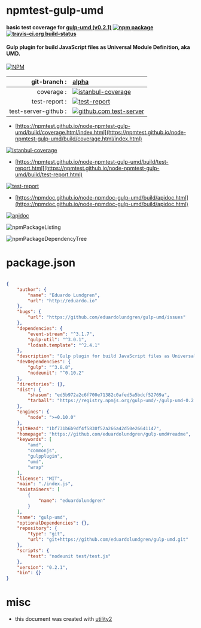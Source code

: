 # npmtest-gulp-umd

#### basic test coverage for  [gulp-umd (v0.2.1)](https://github.com/eduardolundgren/gulp-umd#readme)  [![npm package](https://img.shields.io/npm/v/npmtest-gulp-umd.svg?style=flat-square)](https://www.npmjs.org/package/npmtest-gulp-umd) [![travis-ci.org build-status](https://api.travis-ci.org/npmtest/node-npmtest-gulp-umd.svg)](https://travis-ci.org/npmtest/node-npmtest-gulp-umd)

#### Gulp plugin for build JavaScript files as Universal Module Definition, aka UMD.

[![NPM](https://nodei.co/npm/gulp-umd.png?downloads=true&downloadRank=true&stars=true)](https://www.npmjs.com/package/gulp-umd)

| git-branch : | [alpha](https://github.com/npmtest/node-npmtest-gulp-umd/tree/alpha)|
|--:|:--|
| coverage : | [![istanbul-coverage](https://npmtest.github.io/node-npmtest-gulp-umd/build/coverage.badge.svg)](https://npmtest.github.io/node-npmtest-gulp-umd/build/coverage.html/index.html)|
| test-report : | [![test-report](https://npmtest.github.io/node-npmtest-gulp-umd/build/test-report.badge.svg)](https://npmtest.github.io/node-npmtest-gulp-umd/build/test-report.html)|
| test-server-github : | [![github.com test-server](https://npmtest.github.io/node-npmtest-gulp-umd/GitHub-Mark-32px.png)](https://npmtest.github.io/node-npmtest-gulp-umd/build/app/index.html) | | build-artifacts : | [![build-artifacts](https://npmtest.github.io/node-npmtest-gulp-umd/glyphicons_144_folder_open.png)](https://github.com/npmtest/node-npmtest-gulp-umd/tree/gh-pages/build)|

- [https://npmtest.github.io/node-npmtest-gulp-umd/build/coverage.html/index.html](https://npmtest.github.io/node-npmtest-gulp-umd/build/coverage.html/index.html)

[![istanbul-coverage](https://npmtest.github.io/node-npmtest-gulp-umd/build/screenCapture.buildCi.browser.%252Ftmp%252Fbuild%252Fcoverage.lib.html.png)](https://npmtest.github.io/node-npmtest-gulp-umd/build/coverage.html/index.html)

- [https://npmtest.github.io/node-npmtest-gulp-umd/build/test-report.html](https://npmtest.github.io/node-npmtest-gulp-umd/build/test-report.html)

[![test-report](https://npmtest.github.io/node-npmtest-gulp-umd/build/screenCapture.buildCi.browser.%252Ftmp%252Fbuild%252Ftest-report.html.png)](https://npmtest.github.io/node-npmtest-gulp-umd/build/test-report.html)

- [https://npmdoc.github.io/node-npmdoc-gulp-umd/build/apidoc.html](https://npmdoc.github.io/node-npmdoc-gulp-umd/build/apidoc.html)

[![apidoc](https://npmdoc.github.io/node-npmdoc-gulp-umd/build/screenCapture.buildCi.browser.%252Ftmp%252Fbuild%252Fapidoc.html.png)](https://npmdoc.github.io/node-npmdoc-gulp-umd/build/apidoc.html)

![npmPackageListing](https://npmtest.github.io/node-npmtest-gulp-umd/build/screenCapture.npmPackageListing.svg)

![npmPackageDependencyTree](https://npmtest.github.io/node-npmtest-gulp-umd/build/screenCapture.npmPackageDependencyTree.svg)



# package.json

```json

{
    "author": {
        "name": "Eduardo Lundgren",
        "url": "http://eduardo.io"
    },
    "bugs": {
        "url": "https://github.com/eduardolundgren/gulp-umd/issues"
    },
    "dependencies": {
        "event-stream": "^3.1.7",
        "gulp-util": "^3.0.1",
        "lodash.template": "^2.4.1"
    },
    "description": "Gulp plugin for build JavaScript files as Universal Module Definition, aka UMD.",
    "devDependencies": {
        "gulp": "^3.8.8",
        "nodeunit": "^0.10.2"
    },
    "directories": {},
    "dist": {
        "shasum": "ed5b972a2c6f700e71382c0afed5a5bdcf52769a",
        "tarball": "https://registry.npmjs.org/gulp-umd/-/gulp-umd-0.2.1.tgz"
    },
    "engines": {
        "node": ">=0.10.0"
    },
    "gitHead": "1bf731b6b9df4f5830f52a266a42d50e26641147",
    "homepage": "https://github.com/eduardolundgren/gulp-umd#readme",
    "keywords": [
        "amd",
        "commonjs",
        "gulpplugin",
        "umd",
        "wrap"
    ],
    "license": "MIT",
    "main": "./index.js",
    "maintainers": [
        {
            "name": "eduardolundgren"
        }
    ],
    "name": "gulp-umd",
    "optionalDependencies": {},
    "repository": {
        "type": "git",
        "url": "git+https://github.com/eduardolundgren/gulp-umd.git"
    },
    "scripts": {
        "test": "nodeunit test/test.js"
    },
    "version": "0.2.1",
    "bin": {}
}
```



# misc
- this document was created with [utility2](https://github.com/kaizhu256/node-utility2)
